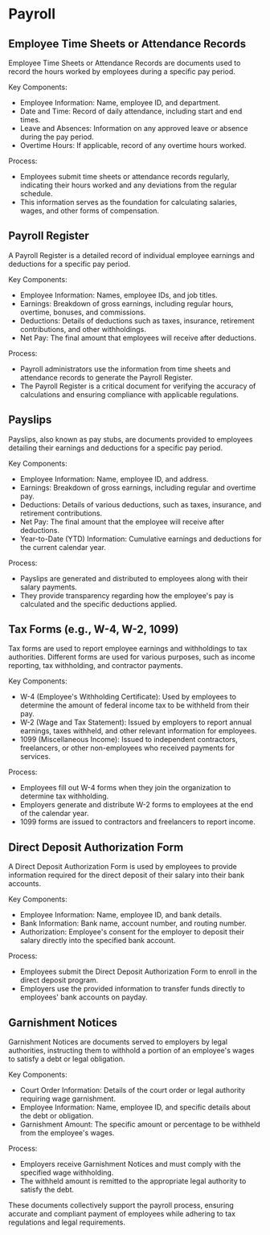 # Payroll

## Employee Time Sheets or Attendance Records

Employee Time Sheets or Attendance Records are documents used to record the hours worked by employees during a specific pay period.

Key Components:

* Employee Information: Name, employee ID, and department.
* Date and Time: Record of daily attendance, including start and end times.
* Leave and Absences: Information on any approved leave or absence during the pay period.
* Overtime Hours: If applicable, record of any overtime hours worked.

Process:

* Employees submit time sheets or attendance records regularly, indicating their hours worked and any deviations from the regular schedule.
* This information serves as the foundation for calculating salaries, wages, and other forms of compensation.

## Payroll Register

A Payroll Register is a detailed record of individual employee earnings and deductions for a specific pay period.

Key Components:

* Employee Information: Names, employee IDs, and job titles.
* Earnings: Breakdown of gross earnings, including regular hours, overtime, bonuses, and commissions.
* Deductions: Details of deductions such as taxes, insurance, retirement contributions, and other withholdings.
* Net Pay: The final amount that employees will receive after deductions.

Process:

* Payroll administrators use the information from time sheets and attendance records to generate the Payroll Register.
* The Payroll Register is a critical document for verifying the accuracy of calculations and ensuring compliance with applicable regulations.

## Payslips

Payslips, also known as pay stubs, are documents provided to employees detailing their earnings and deductions for a specific pay period.

Key Components:

* Employee Information: Name, employee ID, and address.
* Earnings: Breakdown of gross earnings, including regular and overtime pay.
* Deductions: Details of various deductions, such as taxes, insurance, and retirement contributions.
* Net Pay: The final amount that the employee will receive after deductions.
* Year-to-Date (YTD) Information: Cumulative earnings and deductions for the current calendar year.

Process:

* Payslips are generated and distributed to employees along with their salary payments.
* They provide transparency regarding how the employee's pay is calculated and the specific deductions applied.

## Tax Forms (e.g., W-4, W-2, 1099)

Tax forms are used to report employee earnings and withholdings to tax authorities. Different forms are used for various purposes, such as income reporting, tax withholding, and contractor payments.

Key Components:

* W-4 (Employee's Withholding Certificate): Used by employees to determine the amount of federal income tax to be withheld from their pay.
* W-2 (Wage and Tax Statement): Issued by employers to report annual earnings, taxes withheld, and other relevant information for employees.
* 1099 (Miscellaneous Income): Issued to independent contractors, freelancers, or other non-employees who received payments for services.

Process:

* Employees fill out W-4 forms when they join the organization to determine tax withholding.
* Employers generate and distribute W-2 forms to employees at the end of the calendar year.
* 1099 forms are issued to contractors and freelancers to report income.

## Direct Deposit Authorization Form

A Direct Deposit Authorization Form is used by employees to provide information required for the direct deposit of their salary into their bank accounts.

Key Components:

* Employee Information: Name, employee ID, and bank details.
* Bank Information: Bank name, account number, and routing number.
* Authorization: Employee's consent for the employer to deposit their salary directly into the specified bank account.

Process:

* Employees submit the Direct Deposit Authorization Form to enroll in the direct deposit program.
* Employers use the provided information to transfer funds directly to employees' bank accounts on payday.

## Garnishment Notices

Garnishment Notices are documents served to employers by legal authorities, instructing them to withhold a portion of an employee's wages to satisfy a debt or legal obligation.

Key Components:

* Court Order Information: Details of the court order or legal authority requiring wage garnishment.
* Employee Information: Name, employee ID, and specific details about the debt or obligation.
* Garnishment Amount: The specific amount or percentage to be withheld from the employee's wages.

Process:

* Employers receive Garnishment Notices and must comply with the specified wage withholding.
* The withheld amount is remitted to the appropriate legal authority to satisfy the debt.

These documents collectively support the payroll process, ensuring accurate and compliant payment of employees while adhering to tax regulations and legal requirements.